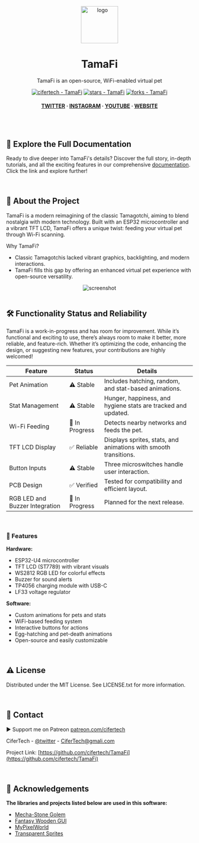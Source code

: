 <div align="center">

  <img src="https://user-images.githubusercontent.com/62047147/195847997-97553030-3b79-4643-9f2c-1f04bba6b989.png" alt="logo" width="100" height="auto" />
  
  <h1> TamaFi </h1>
  <p> TamaFi is an open-source, WiFi-enabled virtual pet </p>


<!-- Badges -->
<a href="https://github.com/cifertech/TamaFi" title="Go to GitHub repo"><img src="https://img.shields.io/static/v1?label=cifertech&message=TamaFi&color=white&logo=github" alt="cifertech - TamaFi"></a>
<a href="https://github.com/cifertech/TamaFi"><img src="https://img.shields.io/github/stars/cifertech/TamaFi?style=social" alt="stars - TamaFi"></a>
<a href="https://github.com/cifertech/TamaFi"><img src="https://img.shields.io/github/forks/cifertech/TamaFi?style=social" alt="forks - TamaFi"></a>

   
<h4>
    <a href="https://twitter.com/techcifer">TWITTER</a>
  <span> · </span>
    <a href="https://www.instagram.com/cifertech/">INSTAGRAM</a>
  <span> · </span>
    <a href="https://www.youtube.com/@techcifer">YOUTUBE</a>
  <span> · </span>
    <a href="https://cifertech.net/">WEBSITE</a>
  </h4>
</div>

<br />


<div>&nbsp;</div>


## 📖 Explore the Full Documentation

Ready to dive deeper into TamaFi's details? Discover the full story, in-depth tutorials, and all the exciting features in our comprehensive [documentation](https://cifertech.net/tamafi-reviving-the-classic-virtual-pet-with-a-tech-twist/). Click the link and explore further!
  
<div>&nbsp;</div>

<!-- About the Project -->
## :star2: About the Project
TamaFi is a modern reimagining of the classic Tamagotchi, aiming to blend nostalgia with modern technology. Built with an ESP32 microcontroller and a vibrant TFT LCD, TamaFi offers a unique twist: feeding your virtual pet through Wi-Fi scanning.

Why TamaFi?
- Classic Tamagotchis lacked vibrant graphics, backlighting, and modern interactions.
- TamaFi fills this gap by offering an enhanced virtual pet experience with open-source versatility.

<div align="center"> 
  <img src="https://github.com/user-attachments/assets/a794684d-21be-4686-9882-417a9f257f73" alt="screenshot" width="Auto" height="Auto" />
</div>


<div>&nbsp;</div>


<h2>🛠 Functionality Status and Reliability</h2>

TamaFi is a work-in-progress and has room for improvement. While it’s functional and exciting to use, there’s always room to make it better, more reliable, and feature-rich. Whether it’s optimizing the code, enhancing the design, or suggesting new features, your contributions are highly welcomed!

<table>
  <thead>
    <tr>
      <th>Feature</th>
      <th>Status</th>
      <th>Details</th>
    </tr>
  </thead>
  <tbody>
    <tr>
      <td>Pet Animation</td>
      <td>⚠ Stable</td>
      <td>Includes hatching, random, and stat-based animations.</td>
    </tr>
    <tr>
      <td>Stat Management</td>
      <td>⚠ Stable</td>
      <td>Hunger, happiness, and hygiene stats are tracked and updated.</td>
    </tr>
    <tr>
      <td>Wi-Fi Feeding</td>
      <td>🚧 In Progress</td>
      <td>Detects nearby networks and feeds the pet.</td>
    </tr>
    <tr>
      <td>TFT LCD Display</td>
      <td>✅ Reliable</td>
      <td>Displays sprites, stats, and animations with smooth transitions.</td>
    </tr>
    <tr>
      <td>Button Inputs</td>
      <td>⚠ Stable</td>
      <td>Three microswitches handle user interaction.</td>
    </tr>
    <tr>
      <td>PCB Design</td>
      <td>✅ Verified</td>
      <td>Tested for compatibility and efficient layout.</td>
    </tr>
    <tr>
      <td>RGB LED and Buzzer Integration</td>
      <td>🚧 In Progress</td>
      <td>Planned for the next release.</td>
    </tr>
  </tbody>
</table>


<div>&nbsp;</div>


<!-- Features -->
### 🎯 Features

**Hardware:**

- ESP32-U4 microcontroller
- TFT LCD (ST7789) with vibrant visuals
- WS2812 RGB LED for colorful effects
- Buzzer for sound alerts
- TP4056 charging module with USB-C
- LF33 voltage regulator

**Software:**

- Custom animations for pets and stats
- WiFi-based feeding system
- Interactive buttons for actions
- Egg-hatching and pet-death animations
- Open-source and easily customizable

<div>&nbsp;</div>

<!-- License -->
## :warning: License

Distributed under the MIT License. See LICENSE.txt for more information.

<div>&nbsp;</div>

<!-- Contact -->
## :handshake: Contact

▶ Support me on Patreon [patreon.com/cifertech](https://www.patreon.com/cifertech)

CiferTech - [@twitter](https://twitter.com/techcifer) - CiferTech@gmali.com

Project Link: [https://github.com/cifertech/TamaFi](https://github.com/cifertech/TamaFi)

<div>&nbsp;</div>

<!-- Acknowledgments -->
## :gem: Acknowledgements 

**The libraries and projects listed below are used in this software:**
 - [Mecha-Stone Golem](https://darkpixel-kronovi.itch.io/mecha-golem-free)
 - [Fantasy Wooden GUI](https://kanekizlf.itch.io/fantasy-wooden-gui-free)
 - [MyPixelWorld](https://scarloxy.itch.io/mpwsp01)
 - [Transparent Sprites](https://github.com/VolosR/SpritesTuT)



